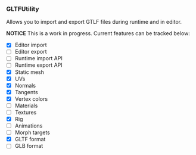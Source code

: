 ### GLTFUtility
Allows you to import and export GTLF files during runtime and in editor.

**NOTICE** This is a work in progress. Current features can be tracked below:

- [x] Editor import
- [ ] Editor export
- [ ] Runtime import API
- [ ] Runtime export API
- [x] Static mesh
- [x] UVs
- [x] Normals
- [x] Tangents
- [x] Vertex colors
- [ ] Materials
- [ ] Textures
- [x] Rig
- [ ] Animations
- [ ] Morph targets
- [x] GLTF format
- [ ] GLB format
